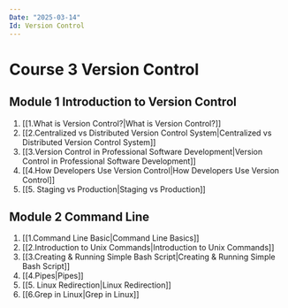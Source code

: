 ```yaml
---
Date: "2025-03-14"
Id: Version Control
---
```


# Course 3 Version Control

## Module 1 Introduction to Version Control

1. [[1.What is Version Control?|What is Version Control?]]
2. [[2.Centralized vs Distributed Version Control System|Centralized vs Distributed Version Control System]]
3. [[3.Version Control in Professional Software Development|Version Control in Professional Software Development]]
4. [[4.How Developers Use Version Control|How Developers Use Version Control]]
5. [[5. Staging vs Production|Staging vs Production]]

## Module 2 Command Line

1. [[1.Command Line Basic|Command Line Basics]]
2. [[2.Introduction to Unix Commands|Introduction to Unix Commands]]
3. [[3.Creating & Running Simple Bash Script|Creating & Running Simple Bash Script]]
4. [[4.Pipes|Pipes]]
5. [[5. Linux Redirection|Linux Redirection]]
6. [[6.Grep in Linux|Grep in Linux]]

